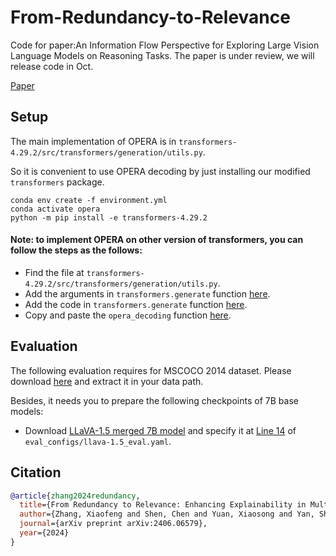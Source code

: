 # From-Redundancy-to-Relevance
Code for paper:An Information Flow Perspective for Exploring Large Vision Language Models on Reasoning Tasks.
The paper is under review, we will release code in Oct.

[Paper](https://arxiv.org/abs/2406.06579)




## Setup

The main implementation of OPERA is in `transformers-4.29.2/src/transformers/generation/utils.py`.

So it is convenient to use OPERA decoding by just installing our modified `transformers` package.
```
conda env create -f environment.yml
conda activate opera
python -m pip install -e transformers-4.29.2
```
#### Note: to implement OPERA on other version of transformers, you can follow the steps as the follows:
- Find the file at `transformers-4.29.2/src/transformers/generation/utils.py`.
- Add the arguments in `transformers.generate` function [here](https://github.com/shikiw/OPERA/blob/aa968c7501f4d3d8362f4b3bcab855024f4da5f6/transformers-4.29.2/src/transformers/generation/utils.py#L1156-L1162).
- Add the code in `transformers.generate` function [here](https://github.com/shikiw/OPERA/blob/aa968c7501f4d3d8362f4b3bcab855024f4da5f6/transformers-4.29.2/src/transformers/generation/utils.py#L1619-L1665).
- Copy and paste the `opera_decoding` function [here](https://github.com/shikiw/OPERA/blob/aa968c7501f4d3d8362f4b3bcab855024f4da5f6/transformers-4.29.2/src/transformers/generation/utils.py#L3116-L3674).

## Evaluation

The following evaluation requires for MSCOCO 2014 dataset. Please download [here](https://cocodataset.org/#home) and extract it in your data path.

Besides, it needs you to prepare the following checkpoints of 7B base models:

- Download [LLaVA-1.5 merged 7B model](https://huggingface.co/liuhaotian/llava-v1.5-7b) and specify it at [Line 14](https://github.com/shikiw/OPERA/blob/bf18aa9c409f28b31168b0f71ebf8457ae8063d5/eval_configs/llava-1.5_eval.yaml#L14) of `eval_configs/llava-1.5_eval.yaml`.


## Citation
``````bibtex
@article{zhang2024redundancy,
  title={From Redundancy to Relevance: Enhancing Explainability in Multimodal Large Language Models},
  author={Zhang, Xiaofeng and Shen, Chen and Yuan, Xiaosong and Yan, Shaotian and Xie, Liang and Wang, Wenxiao and Gu, Chaochen and Tang, Hao and Ye, Jieping},
  journal={arXiv preprint arXiv:2406.06579},
  year={2024}
}




